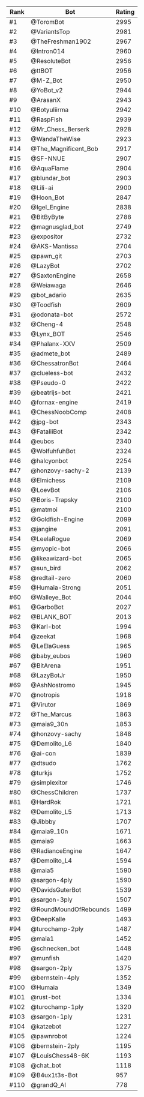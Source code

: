Rank|Bot|Rating
---|---|---
#1|@ToromBot|2995
#2|@VariantsTop|2981
#3|@TheFreshman1902|2967
#4|@Intron014|2960
#5|@ResoluteBot|2956
#6|@ttBOT|2956
#7|@M-Z_Bot|2950
#8|@YoBot_v2|2944
#9|@ArasanX|2943
#10|@Botyuliirma|2942
#11|@RaspFish|2939
#12|@Mr_Chess_Berserk|2928
#13|@WandaTheWise|2923
#14|@The_Magnificent_Bob|2917
#15|@SF-NNUE|2907
#16|@AquaFlame|2904
#17|@blundar_bot|2903
#18|@Lili-ai|2900
#19|@Hoon_Bot|2847
#20|@Igel_Engine|2838
#21|@BitByByte|2788
#22|@magnusglad_bot|2749
#23|@expositor|2732
#24|@AKS-Mantissa|2704
#25|@pawn_git|2703
#26|@LazyBot|2702
#27|@SaxtonEngine|2658
#28|@Weiawaga|2646
#29|@bot_adario|2635
#30|@Toodfish|2609
#31|@odonata-bot|2572
#32|@Cheng-4|2548
#33|@Lynx_BOT|2546
#34|@Phalanx-XXV|2509
#35|@admete_bot|2489
#36|@ChessatronBot|2464
#37|@clueless-bot|2432
#38|@Pseudo-0|2422
#39|@beatrijs-bot|2421
#40|@fornax-engine|2419
#41|@ChessNoobComp|2408
#42|@jpg-bot|2343
#43|@FataliiBot|2342
#44|@eubos|2340
#45|@WolfuhfuhBot|2324
#46|@halcyonbot|2254
#47|@honzovy-sachy-2|2139
#48|@Elmichess|2109
#49|@LoevBot|2106
#50|@Boris-Trapsky|2100
#51|@matmoi|2100
#52|@Goldfish-Engine|2099
#53|@jangine|2091
#54|@LeelaRogue|2069
#55|@myopic-bot|2066
#56|@likeawizard-bot|2065
#57|@sun_bird|2062
#58|@redtail-zero|2060
#59|@Humaia-Strong|2051
#60|@Walleye_Bot|2044
#61|@GarboBot|2027
#62|@BLANK_BOT|2013
#63|@Karl-bot|1994
#64|@zeekat|1968
#65|@LeElaGuess|1965
#66|@baby_eubos|1960
#67|@BitArena|1951
#68|@LazyBotJr|1950
#69|@AshNostromo|1945
#70|@notropis|1918
#71|@Virutor|1869
#72|@The_Marcus|1863
#73|@maia9_30n|1853
#74|@honzovy-sachy|1848
#75|@Demolito_L6|1840
#76|@ai-con|1839
#77|@dtsudo|1762
#78|@turkjs|1752
#79|@simplexitor|1746
#80|@ChessChildren|1737
#81|@HardRok|1721
#82|@Demolito_L5|1713
#83|@Jibbby|1707
#84|@maia9_10n|1671
#85|@maia9|1663
#86|@RadianceEngine|1647
#87|@Demolito_L4|1594
#88|@maia5|1590
#89|@sargon-4ply|1590
#90|@DavidsGuterBot|1539
#91|@sargon-3ply|1507
#92|@RoundMoundOfRebounds|1499
#93|@DeepKalle|1493
#94|@turochamp-2ply|1487
#95|@maia1|1452
#96|@schnecken_bot|1448
#97|@munfish|1420
#98|@sargon-2ply|1375
#99|@bernstein-4ply|1352
#100|@Humaia|1349
#101|@rust-bot|1334
#102|@turochamp-1ply|1320
#103|@sargon-1ply|1231
#104|@katzebot|1227
#105|@pawnrobot|1224
#106|@bernstein-2ply|1195
#107|@LouisChess48-6K|1193
#108|@chat_bot|1118
#109|@B4ux1t3s-Bot|957
#110|@grandQ_AI|778
